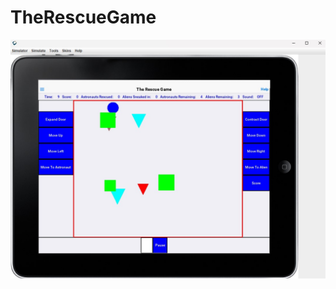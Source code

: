 # TheRescueGame
![alt text](https://github.com/fanbrandon/TheRescueGame/blob/main/RescueScreenshot.jpg?raw=true)
